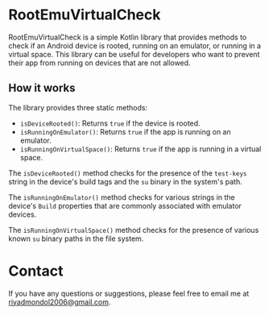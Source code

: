 # RootEmuVirtualCheck

RootEmuVirtualCheck is a simple Kotlin library that provides methods to check if an Android device is rooted, running on an emulator, or running in a virtual space. This library can be useful for developers who want to prevent their app from running on devices that are not allowed.

## How it works

The library provides three static methods:
- `isDeviceRooted()`: Returns `true` if the device is rooted.
- `isRunningOnEmulator()`: Returns `true` if the app is running on an emulator.
- `isRunningOnVirtualSpace()`: Returns `true` if the app is running in a virtual space.

The `isDeviceRooted()` method checks for the presence of the `test-keys` string in the device's build tags and the `su` binary in the system's path.

The `isRunningOnEmulator()` method checks for various strings in the device's `Build` properties that are commonly associated with emulator devices.

The `isRunningOnVirtualSpace()` method checks for the presence of various known `su` binary paths in the file system.

# Contact

If you have any questions or suggestions, please feel free to email me at riyadmondol2006@gmail.com.
